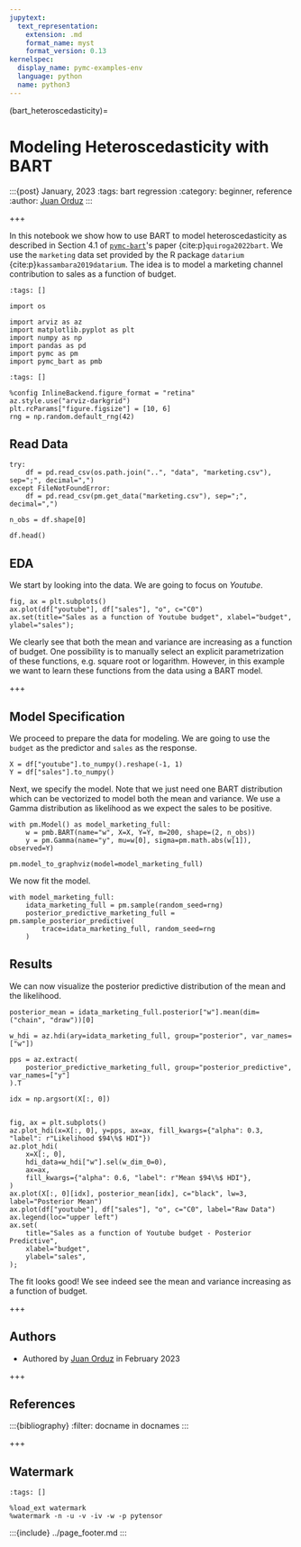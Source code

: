 ```yaml
---
jupytext:
  text_representation:
    extension: .md
    format_name: myst
    format_version: 0.13
kernelspec:
  display_name: pymc-examples-env
  language: python
  name: python3
---
```


(bart_heteroscedasticity)=
# Modeling Heteroscedasticity with BART

:::{post} January, 2023
:tags: bart regression 
:category: beginner, reference
:author: [Juan Orduz](https://juanitorduz.github.io/)
:::

+++

In this notebook we show how to use BART to model heteroscedasticity as described in Section 4.1 of [`pymc-bart`](https://github.com/pymc-devs/pymc-bart)'s paper {cite:p}`quiroga2022bart`. We use the `marketing` data set provided by the R package `datarium` {cite:p}`kassambara2019datarium`. The idea is to model a marketing channel contribution to sales as a function of budget.

```{code-cell} ipython3
:tags: []

import os

import arviz as az
import matplotlib.pyplot as plt
import numpy as np
import pandas as pd
import pymc as pm
import pymc_bart as pmb
```

```{code-cell} ipython3
:tags: []

%config InlineBackend.figure_format = "retina"
az.style.use("arviz-darkgrid")
plt.rcParams["figure.figsize"] = [10, 6]
rng = np.random.default_rng(42)
```

## Read Data

```{code-cell} ipython3
try:
    df = pd.read_csv(os.path.join("..", "data", "marketing.csv"), sep=";", decimal=",")
except FileNotFoundError:
    df = pd.read_csv(pm.get_data("marketing.csv"), sep=";", decimal=",")

n_obs = df.shape[0]

df.head()
```

## EDA

We start by looking into the data. We are going to focus on *Youtube*.

```{code-cell} ipython3
fig, ax = plt.subplots()
ax.plot(df["youtube"], df["sales"], "o", c="C0")
ax.set(title="Sales as a function of Youtube budget", xlabel="budget", ylabel="sales");
```

We clearly see that both the mean and variance are increasing as a function of budget. One possibility is to manually select an explicit parametrization of these functions, e.g. square root or logarithm. However, in this example we want to learn these functions from the data using a BART model.

+++

## Model Specification

We proceed to prepare the data for modeling. We are going to use the `budget` as the predictor and `sales` as the response.

```{code-cell} ipython3
X = df["youtube"].to_numpy().reshape(-1, 1)
Y = df["sales"].to_numpy()
```

Next, we specify the model. Note that we just need one BART distribution which can be vectorized to model both the mean and variance. We use a Gamma distribution as likelihood as we expect the sales to be positive.

```{code-cell} ipython3
with pm.Model() as model_marketing_full:
    w = pmb.BART(name="w", X=X, Y=Y, m=200, shape=(2, n_obs))
    y = pm.Gamma(name="y", mu=w[0], sigma=pm.math.abs(w[1]), observed=Y)

pm.model_to_graphviz(model=model_marketing_full)
```

We now fit the model.

```{code-cell} ipython3
with model_marketing_full:
    idata_marketing_full = pm.sample(random_seed=rng)
    posterior_predictive_marketing_full = pm.sample_posterior_predictive(
        trace=idata_marketing_full, random_seed=rng
    )
```

## Results

We can now visualize the posterior predictive distribution of the mean and the likelihood.

```{code-cell} ipython3
posterior_mean = idata_marketing_full.posterior["w"].mean(dim=("chain", "draw"))[0]

w_hdi = az.hdi(ary=idata_marketing_full, group="posterior", var_names=["w"])

pps = az.extract(
    posterior_predictive_marketing_full, group="posterior_predictive", var_names=["y"]
).T
```

```{code-cell} ipython3
idx = np.argsort(X[:, 0])


fig, ax = plt.subplots()
az.plot_hdi(x=X[:, 0], y=pps, ax=ax, fill_kwargs={"alpha": 0.3, "label": r"Likelihood $94\%$ HDI"})
az.plot_hdi(
    x=X[:, 0],
    hdi_data=w_hdi["w"].sel(w_dim_0=0),
    ax=ax,
    fill_kwargs={"alpha": 0.6, "label": r"Mean $94\%$ HDI"},
)
ax.plot(X[:, 0][idx], posterior_mean[idx], c="black", lw=3, label="Posterior Mean")
ax.plot(df["youtube"], df["sales"], "o", c="C0", label="Raw Data")
ax.legend(loc="upper left")
ax.set(
    title="Sales as a function of Youtube budget - Posterior Predictive",
    xlabel="budget",
    ylabel="sales",
);
```

The fit looks good! We see indeed see the mean and variance increasing as a function of budget.

+++

## Authors
- Authored by [Juan Orduz](https://juanitorduz.github.io/) in February 2023 

+++

## References
:::{bibliography}
:filter: docname in docnames
:::

+++

## Watermark

```{code-cell} ipython3
:tags: []

%load_ext watermark
%watermark -n -u -v -iv -w -p pytensor
```

:::{include} ../page_footer.md
:::
